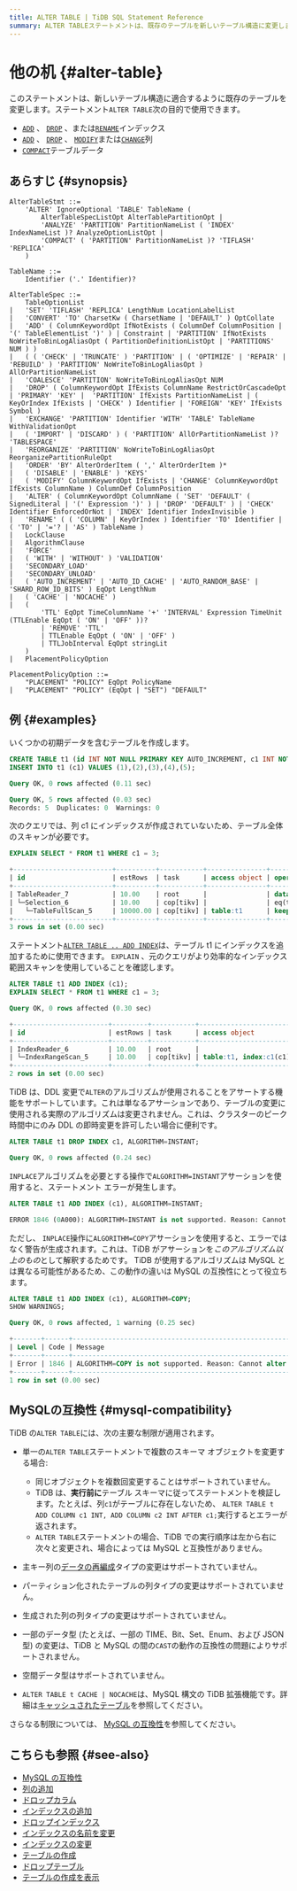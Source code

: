 ```yaml
---
title: ALTER TABLE | TiDB SQL Statement Reference
summary: ALTER TABLEステートメントは、既存のテーブルを新しいテーブル構造に変更します。ALTER TABLEは、インデックスの追加、削除、または名前変更、列の追加、削除、変更、テーブルデータのコンパクト化などの目的で使用できます。また、DDL変更でのアルゴリズムのアサート機能をサポートしています。MySQLとの互換性には制限があります。
---
```


# 他の机 {#alter-table}

このステートメントは、新しいテーブル構造に適合するように既存のテーブルを変更します。ステートメント`ALTER TABLE`次の目的で使用できます。

-   [`ADD`](/sql-statements/sql-statement-add-index.md) 、 [`DROP`](/sql-statements/sql-statement-drop-index.md) 、または[`RENAME`](/sql-statements/sql-statement-rename-index.md)インデックス
-   [`ADD`](/sql-statements/sql-statement-add-column.md) 、 [`DROP`](/sql-statements/sql-statement-drop-column.md) 、 [`MODIFY`](/sql-statements/sql-statement-modify-column.md)または[`CHANGE`](/sql-statements/sql-statement-change-column.md)列
-   [`COMPACT`](/sql-statements/sql-statement-alter-table-compact.md)テーブルデータ

## あらすじ {#synopsis}

```ebnf+diagram
AlterTableStmt ::=
    'ALTER' IgnoreOptional 'TABLE' TableName (
        AlterTableSpecListOpt AlterTablePartitionOpt |
        'ANALYZE' 'PARTITION' PartitionNameList ( 'INDEX' IndexNameList )? AnalyzeOptionListOpt |
        'COMPACT' ( 'PARTITION' PartitionNameList )? 'TIFLASH' 'REPLICA'
    )

TableName ::=
    Identifier ('.' Identifier)?

AlterTableSpec ::=
    TableOptionList
|   'SET' 'TIFLASH' 'REPLICA' LengthNum LocationLabelList
|   'CONVERT' 'TO' CharsetKw ( CharsetName | 'DEFAULT' ) OptCollate
|   'ADD' ( ColumnKeywordOpt IfNotExists ( ColumnDef ColumnPosition | '(' TableElementList ')' ) | Constraint | 'PARTITION' IfNotExists NoWriteToBinLogAliasOpt ( PartitionDefinitionListOpt | 'PARTITIONS' NUM ) )
|   ( ( 'CHECK' | 'TRUNCATE' ) 'PARTITION' | ( 'OPTIMIZE' | 'REPAIR' | 'REBUILD' ) 'PARTITION' NoWriteToBinLogAliasOpt ) AllOrPartitionNameList
|   'COALESCE' 'PARTITION' NoWriteToBinLogAliasOpt NUM
|   'DROP' ( ColumnKeywordOpt IfExists ColumnName RestrictOrCascadeOpt | 'PRIMARY' 'KEY' |  'PARTITION' IfExists PartitionNameList | ( KeyOrIndex IfExists | 'CHECK' ) Identifier | 'FOREIGN' 'KEY' IfExists Symbol )
|   'EXCHANGE' 'PARTITION' Identifier 'WITH' 'TABLE' TableName WithValidationOpt
|   ( 'IMPORT' | 'DISCARD' ) ( 'PARTITION' AllOrPartitionNameList )? 'TABLESPACE'
|   'REORGANIZE' 'PARTITION' NoWriteToBinLogAliasOpt ReorganizePartitionRuleOpt
|   'ORDER' 'BY' AlterOrderItem ( ',' AlterOrderItem )*
|   ( 'DISABLE' | 'ENABLE' ) 'KEYS'
|   ( 'MODIFY' ColumnKeywordOpt IfExists | 'CHANGE' ColumnKeywordOpt IfExists ColumnName ) ColumnDef ColumnPosition
|   'ALTER' ( ColumnKeywordOpt ColumnName ( 'SET' 'DEFAULT' ( SignedLiteral | '(' Expression ')' ) | 'DROP' 'DEFAULT' ) | 'CHECK' Identifier EnforcedOrNot | 'INDEX' Identifier IndexInvisible )
|   'RENAME' ( ( 'COLUMN' | KeyOrIndex ) Identifier 'TO' Identifier | ( 'TO' | '='? | 'AS' ) TableName )
|   LockClause
|   AlgorithmClause
|   'FORCE'
|   ( 'WITH' | 'WITHOUT' ) 'VALIDATION'
|   'SECONDARY_LOAD'
|   'SECONDARY_UNLOAD'
|   ( 'AUTO_INCREMENT' | 'AUTO_ID_CACHE' | 'AUTO_RANDOM_BASE' | 'SHARD_ROW_ID_BITS' ) EqOpt LengthNum
|   ( 'CACHE' | 'NOCACHE' )
|   (
        'TTL' EqOpt TimeColumnName '+' 'INTERVAL' Expression TimeUnit (TTLEnable EqOpt ( 'ON' | 'OFF' ))?
        | 'REMOVE' 'TTL'
        | TTLEnable EqOpt ( 'ON' | 'OFF' )
        | TTLJobInterval EqOpt stringLit
    )
|   PlacementPolicyOption

PlacementPolicyOption ::=
    "PLACEMENT" "POLICY" EqOpt PolicyName
|   "PLACEMENT" "POLICY" (EqOpt | "SET") "DEFAULT"
```

## 例 {#examples}

いくつかの初期データを含むテーブルを作成します。

```sql
CREATE TABLE t1 (id INT NOT NULL PRIMARY KEY AUTO_INCREMENT, c1 INT NOT NULL);
INSERT INTO t1 (c1) VALUES (1),(2),(3),(4),(5);
```

```sql
Query OK, 0 rows affected (0.11 sec)

Query OK, 5 rows affected (0.03 sec)
Records: 5  Duplicates: 0  Warnings: 0
```

次のクエリでは、列 c1 にインデックスが作成されていないため、テーブル全体のスキャンが必要です。

```sql
EXPLAIN SELECT * FROM t1 WHERE c1 = 3;
```

```sql
+-------------------------+----------+-----------+---------------+--------------------------------+
| id                      | estRows  | task      | access object | operator info                  |
+-------------------------+----------+-----------+---------------+--------------------------------+
| TableReader_7           | 10.00    | root      |               | data:Selection_6               |
| └─Selection_6           | 10.00    | cop[tikv] |               | eq(test.t1.c1, 3)              |
|   └─TableFullScan_5     | 10000.00 | cop[tikv] | table:t1      | keep order:false, stats:pseudo |
+-------------------------+----------+-----------+---------------+--------------------------------+
3 rows in set (0.00 sec)
```

ステートメント[`ALTER TABLE .. ADD INDEX`](/sql-statements/sql-statement-add-index.md)は、テーブル t1 にインデックスを追加するために使用できます。 `EXPLAIN` 、元のクエリがより効率的なインデックス範囲スキャンを使用していることを確認します。

```sql
ALTER TABLE t1 ADD INDEX (c1);
EXPLAIN SELECT * FROM t1 WHERE c1 = 3;
```

```sql
Query OK, 0 rows affected (0.30 sec)

+------------------------+---------+-----------+------------------------+---------------------------------------------+
| id                     | estRows | task      | access object          | operator info                               |
+------------------------+---------+-----------+------------------------+---------------------------------------------+
| IndexReader_6          | 10.00   | root      |                        | index:IndexRangeScan_5                      |
| └─IndexRangeScan_5     | 10.00   | cop[tikv] | table:t1, index:c1(c1) | range:[3,3], keep order:false, stats:pseudo |
+------------------------+---------+-----------+------------------------+---------------------------------------------+
2 rows in set (0.00 sec)
```

TiDB は、DDL 変更で`ALTER`のアルゴリズムが使用されることをアサートする機能をサポートしています。これは単なるアサーションであり、テーブルの変更に使用される実際のアルゴリズムは変更されません。これは、クラスターのピーク時間中にのみ DDL の即時変更を許可したい場合に便利です。

```sql
ALTER TABLE t1 DROP INDEX c1, ALGORITHM=INSTANT;
```

```sql
Query OK, 0 rows affected (0.24 sec)
```

`INPLACE`アルゴリズムを必要とする操作で`ALGORITHM=INSTANT`アサーションを使用すると、ステートメント エラーが発生します。

```sql
ALTER TABLE t1 ADD INDEX (c1), ALGORITHM=INSTANT;
```

```sql
ERROR 1846 (0A000): ALGORITHM=INSTANT is not supported. Reason: Cannot alter table by INSTANT. Try ALGORITHM=INPLACE.
```

ただし、 `INPLACE`操作に`ALGORITHM=COPY`アサーションを使用すると、エラーではなく警告が生成されます。これは、TiDB がアサーションを*このアルゴリズム以上のもの*として解釈するためです。 TiDB が使用するアルゴリズムは MySQL とは異なる可能性があるため、この動作の違いは MySQL の互換性にとって役立ちます。

```sql
ALTER TABLE t1 ADD INDEX (c1), ALGORITHM=COPY;
SHOW WARNINGS;
```

```sql
Query OK, 0 rows affected, 1 warning (0.25 sec)

+-------+------+---------------------------------------------------------------------------------------------+
| Level | Code | Message                                                                                     |
+-------+------+---------------------------------------------------------------------------------------------+
| Error | 1846 | ALGORITHM=COPY is not supported. Reason: Cannot alter table by COPY. Try ALGORITHM=INPLACE. |
+-------+------+---------------------------------------------------------------------------------------------+
1 row in set (0.00 sec)
```

## MySQLの互換性 {#mysql-compatibility}

TiDB の`ALTER TABLE`には、次の主要な制限が適用されます。

-   単一の`ALTER TABLE`ステートメントで複数のスキーマ オブジェクトを変更する場合:

    -   同じオブジェクトを複数回変更することはサポートされていません。
    -   TiDB は、**実行前に**テーブル スキーマに従ってステートメントを検証します。たとえば、列`c1`がテーブルに存在しないため、 `ALTER TABLE t ADD COLUMN c1 INT, ADD COLUMN c2 INT AFTER c1;`実行するとエラーが返されます。
    -   `ALTER TABLE`ステートメントの場合、TiDB での実行順序は左から右に次々と変更され、場合によっては MySQL と互換性がありません。

-   主キー列の[データの再編成](/sql-statements/sql-statement-modify-column.md#reorg-data-change)タイプの変更はサポートされていません。

-   パーティション化されたテーブルの列タイプの変更はサポートされていません。

-   生成された列の列タイプの変更はサポートされていません。

-   一部のデータ型 (たとえば、一部の TIME、Bit、Set、Enum、および JSON 型) の変更は、TiDB と MySQL の間の`CAST`の動作の互換性の問題によりサポートされません。

-   空間データ型はサポートされていません。

-   `ALTER TABLE t CACHE | NOCACHE`は、MySQL 構文の TiDB 拡張機能です。詳細は[キャッシュされたテーブル](/cached-tables.md)を参照してください。

さらなる制限については、 [MySQL の互換性](/mysql-compatibility.md#ddl-operations)を参照してください。

## こちらも参照 {#see-also}

-   [MySQL の互換性](/mysql-compatibility.md#ddl-operations)
-   [列の追加](/sql-statements/sql-statement-add-column.md)
-   [ドロップカラム](/sql-statements/sql-statement-drop-column.md)
-   [インデックスの追加](/sql-statements/sql-statement-add-index.md)
-   [ドロップインデックス](/sql-statements/sql-statement-drop-index.md)
-   [インデックスの名前を変更](/sql-statements/sql-statement-rename-index.md)
-   [インデックスの変更](/sql-statements/sql-statement-alter-index.md)
-   [テーブルの作成](/sql-statements/sql-statement-create-table.md)
-   [ドロップテーブル](/sql-statements/sql-statement-drop-table.md)
-   [テーブルの作成を表示](/sql-statements/sql-statement-show-create-table.md)

